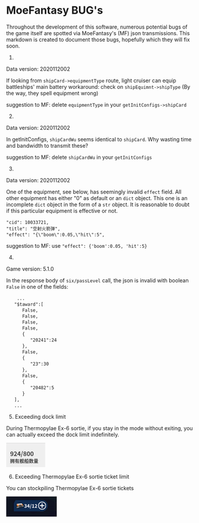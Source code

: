 # MoeFantasy BUG's

Throughout the development of this software, numerous potential bugs of the game itself are spotted via MoeFantasy's (MF) json transmissions.
This markdown is created to document those bugs, hopefully which they will fix soon.

1.

Data version: 2020112002

If looking from `shipCard->equipmentType` route, light cruiser can equip battleships' main battery
workaround: check on `shipEquimnt->shipType` (By the way, they spell equipment wrong)

suggestion to MF: delete `equipmentType` in your `getInitConfigs->shipCard`

2. 

Data version: 2020112002

In getInitConfigs, `shipCardWu` seems identical to `shipCard`. Why wasting time and bandwidth to transmit these?

suggestion to MF: delete `shipCardWu` in your `getInitConfigs`

3. 

Data version: 2020112002

One of the equipment, see below, has seemingly invalid `effect` field. All other equipment has either "0" as default or an `dict` object. This one is an incomplete `dict` object in the form of a `str` object. It is reasonable to doubt if this particular equipment is effective or not.

```
"cid": 10033721,
"title": "空射火箭弹",
"effect": "{\"boom\":0.05,\"hit\":5",
```

suggestion to MF: use `"effect": {'boom':0.05, 'hit':5}`

4.

Game version: 5.1.0

In the response body of `six/passLevel` call, the json is invalid with boolean `False` in one of the fields:

```
	...
   "$taward":[
      False,
      False,
      False,
      False,
      {
         "20241":24
      },
      False,
      {
         "23":30
      },
      False,
      {
         "20482":5
      }
   ],
   ...
```

5. Exceeding dock limit

During Thermopylae Ex-6 sortie, if you stay in the mode without exiting, you can actually exceed the dock limit indefinitely.


![alt text](pics/bug/excess_dock.PNG)


6. Exceeding Thermopylae Ex-6 sortie ticket limit

You can stockpiling Thermopylae Ex-6 sortie tickets


![alt text](pics/bug/excess_sortie_ticket.png)

